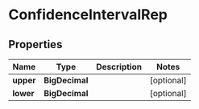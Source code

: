 

# ConfidenceIntervalRep


## Properties

Name | Type | Description | Notes
------------ | ------------- | ------------- | -------------
**upper** | **BigDecimal** |  |  [optional]
**lower** | **BigDecimal** |  |  [optional]




